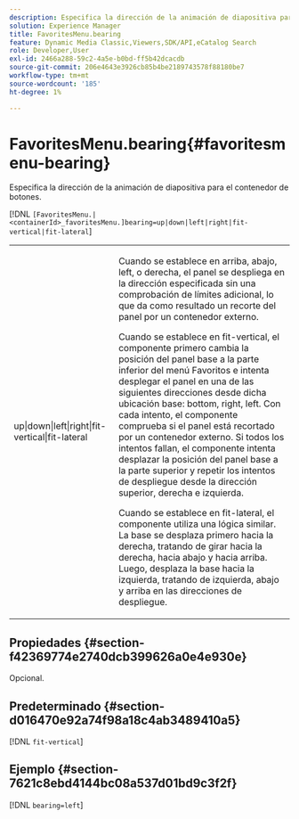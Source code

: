 ```yaml
---
description: Especifica la dirección de la animación de diapositiva para el contenedor de botones.
solution: Experience Manager
title: FavoritesMenu.bearing
feature: Dynamic Media Classic,Viewers,SDK/API,eCatalog Search
role: Developer,User
exl-id: 2466a288-59c2-4a5e-b0bd-ff5b42dcacdb
source-git-commit: 206e4643e3926cb85b4be2189743578f88180be7
workflow-type: tm+mt
source-wordcount: '185'
ht-degree: 1%

---
```


# FavoritesMenu.bearing{#favoritesmenu-bearing}

Especifica la dirección de la animación de diapositiva para el contenedor de botones.

[!DNL `[FavoritesMenu.|<containerId>_favoritesMenu.]bearing=up|down|left|right|fit-vertical|fit-lateral`]

<table id="table_2B109D2F91E64B5382B31921C3780FA5"> 
 <tbody> 
  <tr> 
   <td colname="col1"> <p><span class="codeph"> up|down|left|right|fit-vertical|fit-lateral</span> </p> </td> 
   <td colname="col2"> <p> Cuando se establece en <span class="codeph"> arriba</span>, <span class="codeph"> abajo</span>, <span class="codeph"> left</span>, o <span class="codeph"> derecha</span>, el panel se despliega en la dirección especificada sin una comprobación de límites adicional, lo que da como resultado un recorte del panel por un contenedor externo. </p> <p>Cuando se establece en <span class="codeph"> fit-vertical</span>, el componente primero cambia la posición del panel base a la parte inferior del menú Favoritos e intenta desplegar el panel en una de las siguientes direcciones desde dicha ubicación base: bottom, right, left. Con cada intento, el componente comprueba si el panel está recortado por un contenedor externo. Si todos los intentos fallan, el componente intenta desplazar la posición del panel base a la parte superior y repetir los intentos de despliegue desde la dirección superior, derecha e izquierda. </p> <p>Cuando se establece en <span class="codeph"> fit-lateral</span>, el componente utiliza una lógica similar. La base se desplaza primero hacia la derecha, tratando de girar hacia la derecha, hacia abajo y hacia arriba. Luego, desplaza la base hacia la izquierda, tratando de izquierda, abajo y arriba en las direcciones de despliegue. </p> </td> 
  </tr> 
 </tbody> 
</table>

## Propiedades {#section-f42369774e2740dcb399626a0e4e930e}

Opcional.

## Predeterminado {#section-d016470e92a74f98a18c4ab3489410a5}

[!DNL `fit-vertical`]

## Ejemplo {#section-7621c8ebd4144bc08a537d01bd9c3f2f}

[!DNL `bearing=left`]

